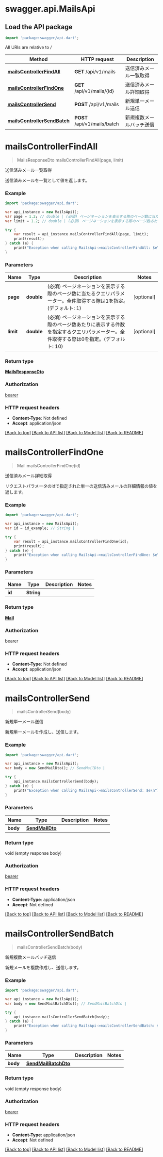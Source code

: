 # swagger.api.MailsApi

## Load the API package
```dart
import 'package:swagger/api.dart';
```

All URIs are relative to */*

Method | HTTP request | Description
------------- | ------------- | -------------
[**mailsControllerFindAll**](MailsApi.md#mailsControllerFindAll) | **GET** /api/v1/mails | 送信済みメール一覧取得
[**mailsControllerFindOne**](MailsApi.md#mailsControllerFindOne) | **GET** /api/v1/mails/{id} | 送信済みメール詳細取得
[**mailsControllerSend**](MailsApi.md#mailsControllerSend) | **POST** /api/v1/mails | 新規単一メール送信
[**mailsControllerSendBatch**](MailsApi.md#mailsControllerSendBatch) | **POST** /api/v1/mails/batch | 新規複数メールバッチ送信

# **mailsControllerFindAll**
> MailsResponseDto mailsControllerFindAll(page, limit)

送信済みメール一覧取得

送信済みメールを一覧として値を返します。

### Example
```dart
import 'package:swagger/api.dart';

var api_instance = new MailsApi();
var page = 1.2; // double | (必須) ページネーションを表示する際のページ数に当たるクエリパラメーター。全件取得する際は1を指定。(デフォルト: 1)
var limit = 1.2; // double | (必須) ページネーションを表示する際のページ数あたりに表示する件数を指定するクエリパラメーター。全件取得する際は0を指定。(デフォルト: 10)

try {
    var result = api_instance.mailsControllerFindAll(page, limit);
    print(result);
} catch (e) {
    print("Exception when calling MailsApi->mailsControllerFindAll: $e\n");
}
```

### Parameters

Name | Type | Description  | Notes
------------- | ------------- | ------------- | -------------
 **page** | **double**| (必須) ページネーションを表示する際のページ数に当たるクエリパラメーター。全件取得する際は1を指定。(デフォルト: 1) | [optional] 
 **limit** | **double**| (必須) ページネーションを表示する際のページ数あたりに表示する件数を指定するクエリパラメーター。全件取得する際は0を指定。(デフォルト: 10) | [optional] 

### Return type

[**MailsResponseDto**](MailsResponseDto.md)

### Authorization

[bearer](../README.md#bearer)

### HTTP request headers

 - **Content-Type**: Not defined
 - **Accept**: application/json

[[Back to top]](#) [[Back to API list]](../README.md#documentation-for-api-endpoints) [[Back to Model list]](../README.md#documentation-for-models) [[Back to README]](../README.md)

# **mailsControllerFindOne**
> Mail mailsControllerFindOne(id)

送信済みメール詳細取得

リクエストパラメータのidで指定された単一の送信済みメールの詳細情報の値を返します。

### Example
```dart
import 'package:swagger/api.dart';

var api_instance = new MailsApi();
var id = id_example; // String | 

try {
    var result = api_instance.mailsControllerFindOne(id);
    print(result);
} catch (e) {
    print("Exception when calling MailsApi->mailsControllerFindOne: $e\n");
}
```

### Parameters

Name | Type | Description  | Notes
------------- | ------------- | ------------- | -------------
 **id** | **String**|  | 

### Return type

[**Mail**](Mail.md)

### Authorization

[bearer](../README.md#bearer)

### HTTP request headers

 - **Content-Type**: Not defined
 - **Accept**: application/json

[[Back to top]](#) [[Back to API list]](../README.md#documentation-for-api-endpoints) [[Back to Model list]](../README.md#documentation-for-models) [[Back to README]](../README.md)

# **mailsControllerSend**
> mailsControllerSend(body)

新規単一メール送信

新規単一メールを作成し、送信します。

### Example
```dart
import 'package:swagger/api.dart';

var api_instance = new MailsApi();
var body = new SendMailDto(); // SendMailDto | 

try {
    api_instance.mailsControllerSend(body);
} catch (e) {
    print("Exception when calling MailsApi->mailsControllerSend: $e\n");
}
```

### Parameters

Name | Type | Description  | Notes
------------- | ------------- | ------------- | -------------
 **body** | [**SendMailDto**](SendMailDto.md)|  | 

### Return type

void (empty response body)

### Authorization

[bearer](../README.md#bearer)

### HTTP request headers

 - **Content-Type**: application/json
 - **Accept**: Not defined

[[Back to top]](#) [[Back to API list]](../README.md#documentation-for-api-endpoints) [[Back to Model list]](../README.md#documentation-for-models) [[Back to README]](../README.md)

# **mailsControllerSendBatch**
> mailsControllerSendBatch(body)

新規複数メールバッチ送信

新規メールを複数作成し、送信します。

### Example
```dart
import 'package:swagger/api.dart';

var api_instance = new MailsApi();
var body = new SendMailBatchDto(); // SendMailBatchDto | 

try {
    api_instance.mailsControllerSendBatch(body);
} catch (e) {
    print("Exception when calling MailsApi->mailsControllerSendBatch: $e\n");
}
```

### Parameters

Name | Type | Description  | Notes
------------- | ------------- | ------------- | -------------
 **body** | [**SendMailBatchDto**](SendMailBatchDto.md)|  | 

### Return type

void (empty response body)

### Authorization

[bearer](../README.md#bearer)

### HTTP request headers

 - **Content-Type**: application/json
 - **Accept**: Not defined

[[Back to top]](#) [[Back to API list]](../README.md#documentation-for-api-endpoints) [[Back to Model list]](../README.md#documentation-for-models) [[Back to README]](../README.md)

